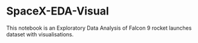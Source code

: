 # SpaceX-EDA-Visual
This notebook is an Exploratory Data Analysis of Falcon 9 rocket launches dataset with visualisations.
